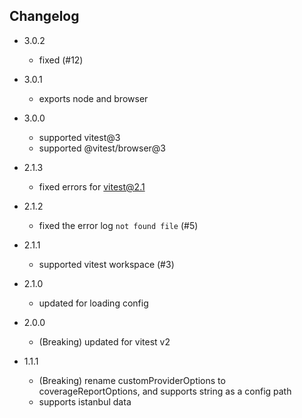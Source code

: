 ## Changelog

- 3.0.2
    - fixed (#12)

- 3.0.1
    - exports node and browser

- 3.0.0
    - supported vitest@3
    - supported @vitest/browser@3

- 2.1.3
    - fixed errors for vitest@2.1

- 2.1.2
    - fixed the error log `not found file` (#5)

- 2.1.1
    - supported vitest workspace (#3)

- 2.1.0
    - updated for loading config

- 2.0.0
    - (Breaking) updated for vitest v2

- 1.1.1
    - (Breaking) rename customProviderOptions to coverageReportOptions, and supports string as a config path
    - supports istanbul data
